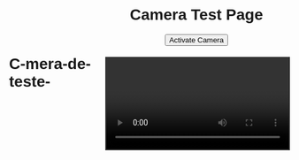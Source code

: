 # C-mera-de-teste-
<!DOCTYPE html>
<html lang="en">
<head>
  <meta charset="UTF-8">
  <meta name="viewport" content="width=device-width, initial-scale=1.0">
  <title>Camera Test Page</title>
  <style>
    body { font-family: Arial, sans-serif; display: flex; justify-content: center; align-items: center; height: 100vh; margin: 0; }
    .container { text-align: center; }
    video { width: 100%; max-width: 500px; margin-top: 20px; border: 2px solid #333; }
  </style>
</head>
<body>
  <div class="container">
    <h1>Camera Test Page</h1>
    <button onclick="startCamera()">Activate Camera</button>
    <video id="camera" autoplay playsinline></video>
  </div>

  <script>
    async function startCamera() {
      try {
        const stream = await navigator.mediaDevices.getUserMedia({ video: true });
        document.getElementById('camera').srcObject = stream;
      } catch (error) {
        alert('Unable to access camera. Please allow camera access.');
      }
    }
  </script>
</body>
</html>
